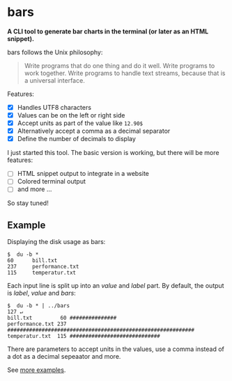 # bars

**A CLI tool to generate bar charts in the terminal (or later as an HTML snippet).**

bars follows the Unix philosophy:
> Write programs that do one thing and do it well. 
> Write programs to work together. 
> Write programs to handle text streams, because that is a universal interface.

Features: 

* [X] Handles UTF8 characters
* [X] Values can be on the left or right side
* [X] Accept units as part of the value like ``12.90$``
* [X] Alternatively accept a comma as a decimal separator
* [X] Define the number of decimals to display 

I just started this tool. The basic version is working, 
but there will be more features:

* [ ] HTML snippet output to integrate in a website
* [ ] Colored terminal output
* [ ] and more ...

So stay tuned!

## Example 

Displaying the disk usage as bars:

    $  du -b *
    60      bill.txt
    237     performance.txt
    115     temperatur.txt

Each input line is split up into an _value_ and _label_ part. 
By default, the output is _label_, _value_ and _bars_:

    $  du -b * | ../bars                                                                                                                                             127 ↵
    bill.txt         60 ###############
    performance.txt 237 ############################################################
    temperatur.txt  115 #############################

There are parameters to accept units in the values, 
use a comma instead of a dot as a decimal sepeaator 
and more. 

See [more examples](examples/example.md). 